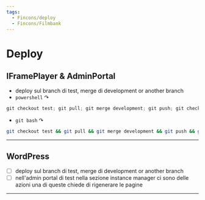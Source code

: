 ```yaml
---
tags:
  - Fincons/deploy
  - Fincons/Filmbank
---
```


# Deploy

## IFramePlayer & AdminPortal

- deploy sul branch di test, merge di development or another branch
- `powershell` ↷

```powershell
git checkout test; git pull; git merge development; git push; git checkout development
```

- `git bash` ↷

```bash
git checkout test && git pull && git merge development && git push && git checkout development
```

---

## WordPress

- [ ] deploy sul branch di test, merge di development or another branch
- [ ] nell'admin portal di test nella sezione instance manager ci sono delle azioni una di queste chiede di rigenerare le pagine

---
